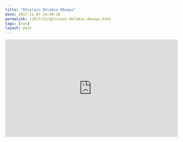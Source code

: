 ```yaml
---
title: "Ghislain Delabie DEways"
date: 2017-11-07 14:48:28
permalink: /2017/11/ghislain-delabie-deways.html
tags: [nan]
layout: post
---
```


<iframe width="560" height="315" src="https://www.youtube.com/embed/SzrkPqhSF4k" frameborder="0" allowfullscreen></iframe>
